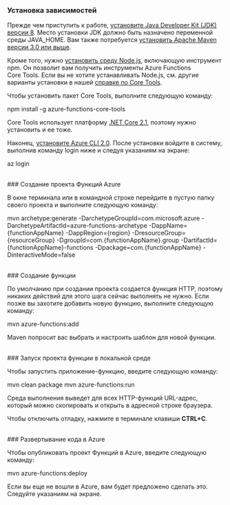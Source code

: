 ### Установка зависимостей

Прежде чем приступить к работе, <a href="https://go.microsoft.com/fwlink/?linkid=2016706" target="_blank">установите Java Developer Kit (JDK) версии 8</a>. Место установки JDK должно быть назначено переменной среды JAVA\_HOME. Вам также потребуется <a href="https://go.microsoft.com/fwlink/?linkid=2016384" target="_blank">установить Apache Maven версии 3.0 или выше</a>.

Кроме того, нужно <a href="https://go.microsoft.com/fwlink/?linkid=2016195" target="_blank">установить среду Node.js</a>, включающую инструмент npm. Он позволит вам получить инструменты Azure Functions Core Tools. Если вы не хотите устанавливать Node.js, см. другие варианты установки в нашей <a href="https://go.microsoft.com/fwlink/?linkid=2016192" target="_blank">справке по Core Tools</a>.

Чтобы установить пакет Core Tools, выполните следующую команду:

<MarkdownHighlighter>npm install -g azure-functions-core-tools</MarkdownHighlighter>

Core Tools использует платформу <a href="https://go.microsoft.com/fwlink/?linkid=2016373" target="_blank">.NET Core 2.1</a>, поэтому нужно установить и ее тоже.

Наконец, <a href="https://go.microsoft.com/fwlink/?linkid=2016701" target="_blank">установите Azure CLI 2.0</a>. После установки войдите в систему, выполнив команду login ниже и следуя указаниям на экране:

<MarkdownHighlighter>az login</MarkdownHighlighter>

<br/>
### Создание проекта Функций Azure

В окне терминала или в командной строке перейдите в пустую папку своего проекта и выполните следующую команду:

<MarkdownHighlighter>mvn archetype:generate -DarchetypeGroupId=com.microsoft.azure -DarchetypeArtifactId=azure-functions-archetype -DappName={functionAppName} -DappRegion={region} -DresourceGroup={resourceGroup} -DgroupId=com.{functionAppName}.group -DartifactId={functionAppName}-functions -Dpackage=com.{functionAppName} -DinteractiveMode=false</MarkdownHighlighter>

<br/>
### Создание функции

По умолчанию при создании проекта создается функция HTTP, поэтому никаких действий для этого шага сейчас выполнять не нужно. Если позже вы захотите добавить новую функцию, выполните следующую команду:

<MarkdownHighlighter>mvn azure-functions:add</MarkdownHighlighter>

Maven попросит вас выбрать и настроить шаблон для новой функции.

<br/>
### Запуск проекта функции в локальной среде

Чтобы запустить приложение-функцию, введите следующую команду:

<MarkdownHighlighter>mvn clean package mvn azure-functions:run</MarkdownHighlighter>

Среда выполнения выведет для всех HTTP-функций URL-адрес, который можно скопировать и открыть в адресной строке браузера.

Чтобы отключить отладку, нажмите в терминале клавиши **CTRL+C**.

<br/>
### Развертывание кода в Azure

Чтобы опубликовать проект Функций в Azure, введите следующую команду:

<MarkdownHighlighter>mvn azure-functions:deploy</MarkdownHighlighter>

Если вы еще не вошли в Azure, вам будет предложено сделать это. Следуйте указаниям на экране.
